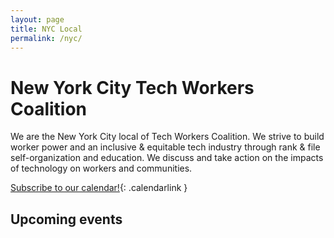 ```yaml
---
layout: page
title: NYC Local 
permalink: /nyc/
---
```


# New York City Tech Workers Coalition

We are the New York City local of Tech Workers Coalition. We strive to build worker power and an inclusive & equitable tech industry through rank & file self-organization and education. We discuss and take action on the impacts of technology on workers and communities.

[Subscribe to our calendar!](https://calendar.google.com/calendar?cid=dGVjaHdvcmtlcnNjb2FsaXRpb25ueWNAZ21haWwuY29t){: .calendarlink }

## Upcoming events

<div id='calendar-container'></div>

<script src="https://cdnjs.cloudflare.com/ajax/libs/moment.js/2.24.0/moment.min.js"></script>
<script>
  const apikey = 'AIzaSyBOuYD41nxrqEFFqrT_M3TgbYVl14BJuc4';
  const calendarUrl = `https://www.googleapis.com/calendar/v3/calendars/techworkerscoalitionnyc@gmail.com/events?key=${apikey}`;

  const calendarContainer = document.getElementById('calendar-container');

  const dateTime2Date = dateString => new Date(new Date(dateString).toDateString())

  const showCalendarEvents = json => {
    const events = json
      .items
      .filter(event => dateTime2Date(event.start.dateTime) > dateTime2Date(Date.now()))
      .sort((a,b) => new Date(a.start.dateTime) - new Date(b.start.dateTime))


    for (const event of events) {
      const eventDiv = document.createElement('div');
      const start = moment(event.start.dateTime).format('LLLL')

      const eventMarkup = `
        <h3>${event.summary}</h3>
        <h3><a href='${event.htmlLink}'>${start}</a></h3>
        <div>${event.location}</div>
      `;

      eventDiv.innerHTML = eventMarkup;
      calendarContainer.appendChild(eventDiv);
    }
  }

  fetch(calendarUrl)
  .then(function(res) {
    return res.json()
  })
  .then(function(res) {
    showCalendarEvents(res);
  });


</script>

